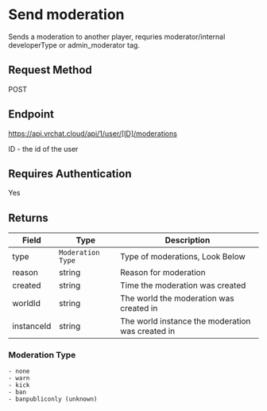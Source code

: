 # Send moderation

Sends a moderation to another player, requries moderator/internal developerType or admin_moderator tag.

## Request Method 
POST

## Endpoint
https://api.vrchat.cloud/api/1/user/[ID]/moderations

ID - the id of the user

## Requires Authentication
Yes

## Returns 

Field | Type | Description
------|------|------------
type | `Moderation Type` | Type of moderations, Look Below
reason | string | Reason for moderation
created | string | Time the moderation was created
worldId | string | The world the moderation was created in
instanceId | string | The world instance the moderation was created in

### Moderation Type

    - none
	- warn
	- kick
	- ban
	- banpubliconly (unknown)